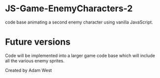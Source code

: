 # JS-Game-EnemyCharacters-2

code base animating a second enemy character using vanilla JavaScript.

# Future versions

Code will be implemented into a larger game code base which will include all the various enemy sprites. 



Created by Adam West
